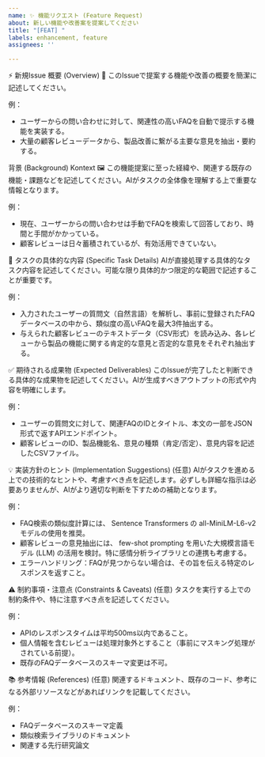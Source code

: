 ```yaml
---
name: ✨ 機能リクエスト (Feature Request)
about: 新しい機能や改善案を提案してください
title: "[FEAT] "
labels: enhancement, feature
assignees: ''

---
```


⚡️ 新規Issue
概要 (Overview) 📝
このIssueで提案する機能や改善の概要を簡潔に記述してください。

例：
- ユーザーからの問い合わせに対して、関連性の高いFAQを自動で提示する機能を実装する。
- 大量の顧客レビューデータから、製品改善に繋がる主要な意見を抽出・要約する。

背景 (Background) Kontext 🖼️
この機能提案に至った経緯や、関連する既存の機能・課題などを記述してください。AIがタスクの全体像を理解する上で重要な情報となります。

例：
- 現在、ユーザーからの問い合わせは手動でFAQを検索して回答しており、時間と手間がかかっている。
- 顧客レビューは日々蓄積されているが、有効活用できていない。

🎯 タスクの具体的な内容 (Specific Task Details)
AIが直接処理する具体的なタスク内容を記述してください。可能な限り具体的かつ限定的な範囲で記述することが重要です。

例：
- 入力されたユーザーの質問文（自然言語）を解析し、事前に登録されたFAQデータベースの中から、類似度の高いFAQを最大3件抽出する。
- 与えられた顧客レビューのテキストデータ（CSV形式）を読み込み、各レビューから製品の機能に関する肯定的な意見と否定的な意見をそれぞれ抽出する。

✅ 期待される成果物 (Expected Deliverables)
このIssueが完了したと判断できる具体的な成果物を記述してください。AIが生成すべきアウトプットの形式や内容を明確にします。

例：
- ユーザーの質問文に対して、関連FAQのIDとタイトル、本文の一部をJSON形式で返すAPIエンドポイント。
- 顧客レビューのID、製品機能名、意見の種類（肯定/否定）、意見内容を記述したCSVファイル。

💡 実装方針のヒント (Implementation Suggestions) (任意)
AIがタスクを進める上での技術的なヒントや、考慮すべき点を記述します。必ずしも詳細な指示は必要ありませんが、AIがより適切な判断を下すための補助となります。

例：
- FAQ検索の類似度計算には、 Sentence Transformers の all-MiniLM-L6-v2 モデルの使用を推奨。
- 顧客レビューの意見抽出には、 few-shot prompting を用いた大規模言語モデル (LLM) の活用を検討。特に感情分析ライブラリとの連携も考慮する。
- エラーハンドリング：FAQが見つからない場合は、その旨を伝える特定のレスポンスを返すこと。

⚠️ 制約事項・注意点 (Constraints & Caveats) (任意)
タスクを実行する上での制約条件や、特に注意すべき点を記述してください。

例：
- APIのレスポンスタイムは平均500ms以内であること。
- 個人情報を含むレビューは処理対象外とすること（事前にマスキング処理がされている前提）。
- 既存のFAQデータベースのスキーマ変更は不可。

📚 参考情報 (References) (任意)
関連するドキュメント、既存のコード、参考になる外部リソースなどがあればリンクを記載してください。

例：
- FAQデータベースのスキーマ定義
- 類似検索ライブラリのドキュメント
- 関連する先行研究論文
